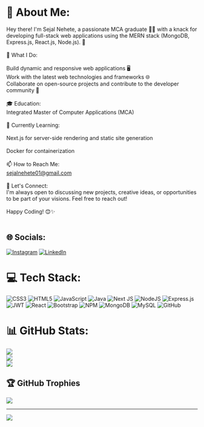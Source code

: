# 💫 About Me:
Hey there! I'm Sejal Nehete, a passionate MCA graduate 👨‍🎓 with a knack for developing full-stack web applications using the MERN stack (MongoDB, Express.js, React.js, Node.js). 🚀<br><br>🌟 What I Do:<br><br>Build dynamic and responsive web applications 🖥️<br>Work with the latest web technologies and frameworks 🌐<br>Collaborate on open-source projects and contribute to the developer community 🤝<br><br>🎓 Education:<br>Integrated Master of Computer Applications (MCA)<br><br>🌱 Currently Learning:<br><br>Next.js for server-side rendering and static site generation<br><br>Docker for containerization<br><br>📫 How to Reach Me:<br>sejalnehete01@gmail.com<br><br>💬 Let's Connect:<br>I'm always open to discussing new projects, creative ideas, or opportunities to be part of your visions. Feel free to reach out!<br><br>Happy Coding! 😊✨<br><br>


## 🌐 Socials:
[![Instagram](https://img.shields.io/badge/Instagram-%23E4405F.svg?logo=Instagram&logoColor=white)](https://instagram.com/_sej_01) [![LinkedIn](https://img.shields.io/badge/LinkedIn-%230077B5.svg?logo=linkedin&logoColor=white)](https://linkedin.com/in/https://www.linkedin.com/in/sejalnehete/) 

# 💻 Tech Stack:
![CSS3](https://img.shields.io/badge/css3-%231572B6.svg?style=for-the-badge&logo=css3&logoColor=white) ![HTML5](https://img.shields.io/badge/html5-%23E34F26.svg?style=for-the-badge&logo=html5&logoColor=white) ![JavaScript](https://img.shields.io/badge/javascript-%23323330.svg?style=for-the-badge&logo=javascript&logoColor=%23F7DF1E) ![Java](https://img.shields.io/badge/java-%23ED8B00.svg?style=for-the-badge&logo=openjdk&logoColor=white) ![Next JS](https://img.shields.io/badge/Next-black?style=for-the-badge&logo=next.js&logoColor=white) ![NodeJS](https://img.shields.io/badge/node.js-6DA55F?style=for-the-badge&logo=node.js&logoColor=white) ![Express.js](https://img.shields.io/badge/express.js-%23404d59.svg?style=for-the-badge&logo=express&logoColor=%2361DAFB) ![JWT](https://img.shields.io/badge/JWT-black?style=for-the-badge&logo=JSON%20web%20tokens) ![React](https://img.shields.io/badge/react-%2320232a.svg?style=for-the-badge&logo=react&logoColor=%2361DAFB) ![Bootstrap](https://img.shields.io/badge/bootstrap-%238511FA.svg?style=for-the-badge&logo=bootstrap&logoColor=white) ![NPM](https://img.shields.io/badge/NPM-%23CB3837.svg?style=for-the-badge&logo=npm&logoColor=white) ![MongoDB](https://img.shields.io/badge/MongoDB-%234ea94b.svg?style=for-the-badge&logo=mongodb&logoColor=white) ![MySQL](https://img.shields.io/badge/mysql-4479A1.svg?style=for-the-badge&logo=mysql&logoColor=white) ![GitHub](https://img.shields.io/badge/github-%23121011.svg?style=for-the-badge&logo=github&logoColor=white)
# 📊 GitHub Stats:
![](https://github-readme-stats.vercel.app/api?username=SejalNehete&theme=dark&hide_border=false&include_all_commits=true&count_private=true)<br/>
![](https://github-readme-streak-stats.herokuapp.com/?user=SejalNehete&theme=dark&hide_border=false)<br/>
![](https://github-readme-stats.vercel.app/api/top-langs/?username=SejalNehete&theme=dark&hide_border=false&include_all_commits=true&count_private=true&layout=compact)

## 🏆 GitHub Trophies
![](https://github-profile-trophy.vercel.app/?username=SejalNehete&theme=radical&no-frame=false&no-bg=false&margin-w=4)


---
[![](https://visitcount.itsvg.in/api?id=SejalNehete&icon=0&color=0)](https://visitcount.itsvg.in)

<!-- Proudly created with GPRM ( https://gprm.itsvg.in ) -->
